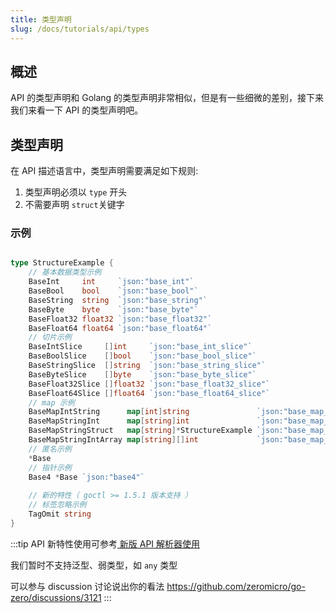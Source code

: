 ```yaml
---
title: 类型声明
slug: /docs/tutorials/api/types
---
```


## 概述

API 的类型声明和 Golang 的类型声明非常相似，但是有一些细微的差别，接下来我们来看一下 API 的类型声明吧。

## 类型声明

在 API 描述语言中，类型声明需要满足如下规则:

1. 类型声明必须以 `type` 开头
1. 不需要声明 `struct`关键字

### 示例

```go

type StructureExample {
    // 基本数据类型示例
    BaseInt     int     `json:"base_int"`
    BaseBool    bool    `json:"base_bool"`
    BaseString  string  `json:"base_string"`
    BaseByte    byte    `json:"base_byte"`
    BaseFloat32 float32 `json:"base_float32"`
    BaseFloat64 float64 `json:"base_float64"`
    // 切片示例
    BaseIntSlice     []int     `json:"base_int_slice"`
    BaseBoolSlice    []bool    `json:"base_bool_slice"`
    BaseStringSlice  []string  `json:"base_string_slice"`
    BaseByteSlice    []byte    `json:"base_byte_slice"`
    BaseFloat32Slice []float32 `json:"base_float32_slice"`
    BaseFloat64Slice []float64 `json:"base_float64_slice"`
    // map 示例
    BaseMapIntString      map[int]string               `json:"base_map_int_string"`
    BaseMapStringInt      map[string]int               `json:"base_map_string_int"`
    BaseMapStringStruct   map[string]*StructureExample `json:"base_map_string_struct"`
    BaseMapStringIntArray map[string][]int             `json:"base_map_string_int_array"`
    // 匿名示例
    *Base
    // 指针示例
    Base4 *Base `json:"base4"`
    
    // 新的特性（ goctl >= 1.5.1 版本支持 ）
    // 标签忽略示例
    TagOmit string
}
```

:::tip
API 新特性使用可参考<a href="/docs/tutorials/api/faq#1-%E6%80%8E%E4%B9%88%E4%BD%93%E9%AA%8C%E6%96%B0%E7%9A%84-api-%E7%89%B9%E6%80%A7" target="_blank"> 新版 API 解析器使用</a>

我们暂时不支持泛型、弱类型，如 `any` 类型

可以参与 discussion 讨论说出你的看法 <a href="https://github.com/zeromicro/go-zero/discussions/3121" target="_blank">https://github.com/zeromicro/go-zero/discussions/3121</a>
:::
